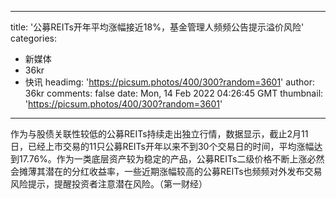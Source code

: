 
---
title: '公募REITs开年平均涨幅接近18%，基金管理人频频公告提示溢价风险'
categories: 
 - 新媒体
 - 36kr
 - 快讯
headimg: 'https://picsum.photos/400/300?random=3601'
author: 36kr
comments: false
date: Mon, 14 Feb 2022 04:26:45 GMT
thumbnail: 'https://picsum.photos/400/300?random=3601'
---

<div>   
作为与股债关联性较低的公募REITs持续走出独立行情，数据显示，截止2月11日，已经上市交易的11只公募REITs开年以来不到30个交易日的时间，平均涨幅达到17.76%。作为一类底层资产较为稳定的产品，公募REITs二级价格不断上涨必然会摊薄其潜在的分红收益率，一些近期涨幅较高的公募REITs也频频对外发布交易风险提示，提醒投资者注意潜在风险。（第一财经）  
</div>
            